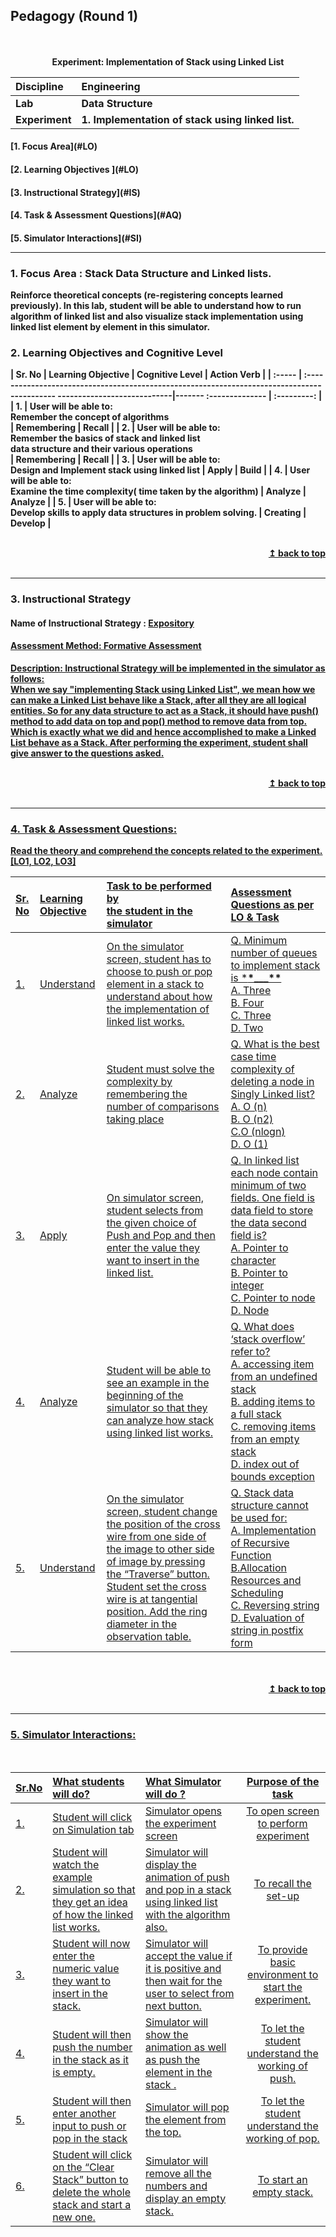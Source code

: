 ## Pedagogy (Round 1)

<p align="center">
<br>
<br>
<b> Experiment: Implementation of Stack using Linked List <a name="top"></a> <br>
</p>

| <b>Discipline  | <b>Engineering                                    |
| :------------- | :------------------------------------------------ |
| <b> Lab        | <b> Data Structure                                |
| <b> Experiment | <b> 1. Implementation of stack using linked list. |

<h4> [1. Focus Area](#LO)
<h4> [2. Learning Objectives ](#LO)
<h4> [3. Instructional Strategy](#IS)
<h4> [4. Task & Assessment Questions](#AQ)
<h4> [5. Simulator Interactions](#SI)
<hr>

<a name="LO"></a>

### 1. Focus Area : Stack Data Structure and Linked lists.

Reinforce theoretical concepts (re-registering concepts learned previously).
In this lab, student will be able to understand how to run algorithm of linked list and also visualize stack implementation using linked list element by element in this simulator. 

### 2. Learning Objectives and Cognitive Level

| Sr. No | Learning Objective                                                                                                               | Cognitive Level | Action Verb |
| :----- | :------------------------------------------------------------------------------------------- ----------------------------|-------  :-------------- | :---------: |
| 1.     | User will be able to: <br> Remember the concept of algorithms  <br>                                                              | Remembering     |    Recall   |
| 2.     | User will be able to: <br> Remember the basics of stack and linked list<br> data structure and their various operations <br>     | Remembering     |    Recall   |
| 3.     | User will be able to: <br> Design and Implement stack using linked list                                                          | Apply           |    Build    |
| 4.     | User will be able to: <br> Examine the time complexity( time taken by the algorithm)                                             | Analyze         |    Analyze  |
| 5.     | User will be able to: <br> Develop skills to apply data structures in problem solving.                                           | Creating        |    Develop  |

<br/>
<div align="right">
    <b><a href="#top">↥ back to top</a></b>
</div>
<br/>
<hr>

<a name="IS"></a>

### 3. Instructional Strategy

#### Name of Instructional Strategy : <u> Expository

#### Assessment Method: Formative Assessment

<u> <b>Description:</b></u> <u> Instructional Strategy will be implemented in the simulator as follows: </u>
<br>
When we say "implementing Stack using Linked List", we mean how we can make a Linked List behave like a Stack, after all they are all logical entities. So for any data structure to act as a Stack, it should have push() method to add data on top and pop() method to remove data from top. Which is exactly what we did and hence accomplished to make a Linked List behave as a Stack. After performing the experiment, student shall give answer to the questions asked.

<br/>
<div align="right">
    <b><a href="#top">↥ back to top</a></b>
</div>
<br/>
<hr>

<a name="AQ"></a>

### 4. Task & Assessment Questions:

Read the theory and comprehend the concepts related to the experiment. [LO1, LO2, LO3]
<br>

| Sr. No | Learning Objective | Task to be performed by <br> the student in the simulator                                                                                                                                                                                                         | Assessment Questions as per LO & Task                                                                                                                                                                            |
| :----- | :----------------- | :---------------------------------------------------------------------------------------------------------------------------------------------------------------------------------------------------------------------------------------------------------------- | :--------------------------------------------------------------------------------------------------------------------------------------------------------------------------------------------------------------- |
| 1.     | Understand         | On the simulator screen, student has to choose to push or pop element in a stack to understand about how the implementation of linked list works.                                                                                                                 | Q. Minimum number of queues to implement stack is \***\*\_\_\_\*\*** <br>A. Three <br>B. Four <br>C. Three <br>D. Two                                                                                            |
| 2.     | Analyze            | Student must solve the complexity by remembering the number of comparisons taking place                                                                                                                                                                           | Q. What is the best case time complexity of deleting a node in Singly Linked list?<br>A. O (n)<br>B. O (n2) <br>C.O (nlogn) <br>D. O (1)                                                                         |
| 3.     | Apply              | On simulator screen, student selects from the given choice of Push and Pop and then enter the value they want to insert in the linked list.                                                                                                                       | Q. In linked list each node contain minimum of two fields. One field is data field to store the data second field is?<br> A. Pointer to character <br> B. Pointer to integer <br> C. Pointer to node <br>D. Node |
| 4.     | Analyze            | Student will be able to see an example in the beginning of the simulator so that they can analyze how stack using linked list works.                                                                                                                              | Q. What does ‘stack overflow’ refer to?<br>A. accessing item from an undefined stack<br>B. adding items to a full stack <br>C. removing items from an empty stack <br>D. index out of bounds exception           |
| 5.     | Understand         | On the simulator screen, student change the position of the cross wire from one side of the image to other side of image by pressing the “Traverse” button. Student set the cross wire is at tangential position. Add the ring diameter in the observation table. | Q. Stack data structure cannot be used for: <br>A. Implementation of Recursive Function <br>B.Allocation Resources and Scheduling<br>C. Reversing string <br>D. Evaluation of string in postfix form             |

</div>
<br>

<br/>
<div align="right">
    <b><a href="#top">↥ back to top</a></b>
</div>
<br/>
<hr>

<a name="SI"></a>

### 5. Simulator Interactions:

<br>

| Sr.No | What students will do?                                                                           | What Simulator will do ?                                                                                   |                  Purpose of the task                  |
| :---- | :----------------------------------------------------------------------------------------------- | :--------------------------------------------------------------------------------------------------------- | :---------------------------------------------------: |
| 1.    | Student will click on Simulation tab                                                             | Simulator opens the experiment screen                                                                      |         To open screen to perform experiment          |
| 2.    | Student will watch the example simulation so that they get an idea of how the linked list works. | Simulator will display the animation of push and pop in a stack using linked list with the algorithm also. |                 To recall the set-up                  | To let the student understand concept of push and pop in stack. |
| 3.    | Student will now enter the numeric value they want to insert in the stack.                       | Simulator will accept the value if it is positive and then wait for the user to select from next button.   | To provide basic environment to start the experiment. | To make the students understand that only positive value can be inserted in the stack. |
| 4.    | Student will then push the number in the stack as it is empty.                                   | Simulator will show the animation as well as push the element in the stack .                               |  To let the student understand the working of push.   |
| 5.    | Student will then enter another input to push or pop in the stack                                | Simulator will pop the element from the top.                                                               |   To let the student understand the working of pop.   |
| 6.    | Student will click on the “Clear Stack” button to delete the whole stack and start a new one.    | Simulator will remove all the numbers and display an empty stack.                                          |               To start an empty stack.                |
